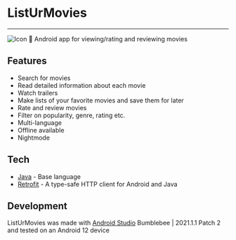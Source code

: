 # ListUrMovies
---
![Icon](https://i.imgur.com/aQSzvxm.png)
📱 Android app for viewing/rating and reviewing movies

## Features

- Search for movies
- Read detailed information about each movie
- Watch trailers
- Make lists of your favorite movies and save them for later
- Rate and review movies
- Filter on popularity, genre, rating etc.
- Multi-language
- Offline available
- Nightmode

## Tech

- [Java] - Base language
- [Retrofit] - A type-safe HTTP client for Android and Java

## Development

ListUrMovies was made with [Android Studio] Bumblebee | 2021.1.1 Patch 2 and tested on an Android 12 device

[//]: # (These are reference links used in the body of this note and get stripped out when the markdown processor does its job, http://stackoverflow.com/questions/4823468/store-comments-in-markdown-syntax)

   [git-repo-url]: https://github.com/RMvanderGaag/ListUrMovies/
   [Java]: <https://www.java.com/en>
   [Retrofit]: <https://square.github.io/retrofit/>
   [Android Studio]: <https://developer.android.com/studio>
